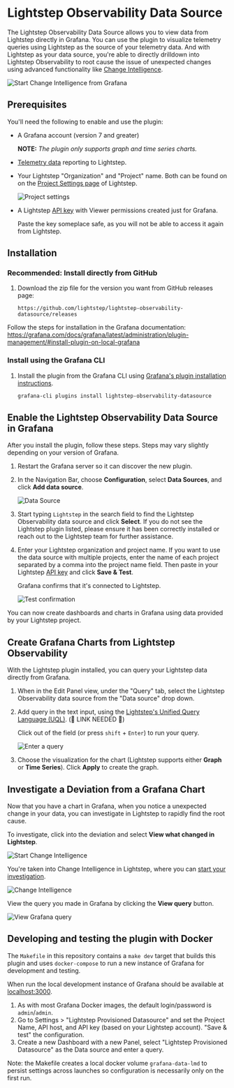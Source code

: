 # Lightstep Observability Data Source

The Lightstep Observability Data Source allows you to view data from Lightstep directly in Grafana. You can use the plugin to visualize telemetry queries using Lightstep as the source of your telemetry data. And with Lightstep as your data source, you're able to directly drilldown into Lightstep Observability to root cause the issue of unexpected changes using advanced functionality like [Change Intelligence](https://docs.lightstep.com/docs/investigate-metric-deviation).

![Start Change Intelligence from Grafana](./images/docs/graf_metciStart.png)

## Prerequisites

You'll need the following to enable and use the plugin:

- A Grafana account (version 7 and greater)

  **NOTE:** _The plugin only supports graph and time series charts._

- [Telemetry data](https://docs.lightstep.com/docs/welcome-to-lightstep) reporting to Lightstep.

- Your Lightstep "Organization" and "Project" name. Both can be found on on the [Project Settings page](https://docs.lightstep.com/docs/create-projects-for-your-environments) of Lightstep.

  ![Project settings](./images/docs/proj_org.png)

- A Lightstep [API key](https://docs.lightstep.com/docs/create-and-manage-api-keys) with Viewer permissions created just for Grafana.

  Paste the key someplace safe, as you will not be able to access it again from Lightstep.

## Installation

### Recommended: Install directly from GitHub

1. Download the zip file for the version you want from GitHub releases page:

   ```
   https://github.com/lightstep/lightstep-observability-datasource/releases
   ```

Follow the steps for installation in the Grafana documentation: https://grafana.com/docs/grafana/latest/administration/plugin-management/#install-plugin-on-local-grafana

### Install using the Grafana CLI

1. Install the plugin from the Grafana CLI using [Grafana's plugin installation instructions](https://grafana.com/docs/grafana/latest/plugins/installation/).

   ```sh
   grafana-cli plugins install lightstep-observability-datasource
   ```

## Enable the Lightstep Observability Data Source in Grafana

After you install the plugin, follow these steps. Steps may vary slightly depending on your version of Grafana.

1. Restart the Grafana server so it can discover the new plugin.
2. In the Navigation Bar, choose **Configuration**, select **Data Sources**, and click **Add data source**.

   ![Data Source](./images/docs/graf_metciData.png)

3. Start typing `Lightstep` in the search field to find the Lightstep Observability data source and click **Select**. If you do not see the Lightstep plugin listed, please ensure it has been correctly installed or reach out to the Lightstep team for further assistance.

4. Enter your Lightstep organization and project name. If you want to use the data source with multiple projects, enter the name of each project separated by a comma into the project name field. Then paste in your Lightstep [API key](https://docs.lightstep.com/docs/create-and-manage-api-keys) and click **Save & Test**.

   Grafana confirms that it's connected to Lightstep.

   ![Test confirmation](./images/docs/graf_metciTest.png)

You can now create dashboards and charts in Grafana using data provided by your Lightstep project.

## Create Grafana Charts from Lightstep Observability

With the Lightstep plugin installed, you can query your Lightstep data directly from Grafana.

1. When in the Edit Panel view, under the "Query" tab, select the Lightstep Observability data source from the "Data source" drop down.

2. Add query in the text input, using the [Lightstep's Unified Query Language (UQL)](). (🚧 LINK NEEDED 🚧)

   Click out of the field (or press `shift` + `Enter`) to run your query.

   ![Enter a query](./images/docs/telemetry_graph.png)

3. Choose the visualization for the chart (Lightstep supports either **Graph** or **Time Series**). Click **Apply** to create the graph.

## Investigate a Deviation from a Grafana Chart

Now that you have a chart in Grafana, when you notice a unexpected change in your data, you can investigate in Lightstep to rapidly find the root cause.

To investigate, click into the deviation and select **View what changed in Lightstep**.

![Start Change Intelligence](./images/docs/graf_metciCI.png)

You're taken into Change Intelligence in Lightstep, where you can [start your investigation](https://docs.lightstep.com/docs/investigate-metric-deviation).

![Change Intelligence](./images/docs/graf_metciPW.png)

View the query you made in Grafana by clicking the **View query** button.

![View Grafana query](./images/docs/graf_metciViewQuery.png)

## Developing and testing the plugin with Docker

The `Makefile` in this repository contains a `make dev` target that builds this plugin and uses `docker-compose` to run a new instance of Grafana for development and testing.

When run the local development instance of Grafana should be available at [localhost:3000](http://localhost:3000/).

1. As with most Grafana Docker images, the default login/password is `admin`/`admin`.
2. Go to Settings > "Lightstep Provisioned Datasource" and set the Project Name, API host, and API key (based on your Lightstep account). "Save & test" the configuration.
3. Create a new Dashboard with a new Panel, select "Lightstep Provisioned Datasource" as the Data source and enter a query.

Note: the Makefile creates a local docker volume `grafana-data-lmd` to persist settings across launches so configuration is necessarily only on the first run.
